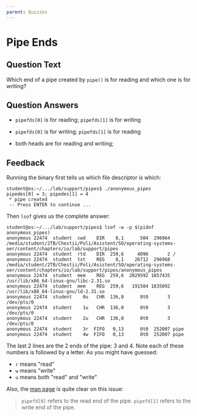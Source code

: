 ```yaml
---
parent: Quizzes
---
```


# Pipe Ends

## Question Text

Which end of a pipe created by `pipe()` is for reading and which one is for writing?

## Question Answers

+ `pipefds[0]` is for reading;
`pipefds[1]` is for writing

- `pipefds[0]` is for writing;
`pipefds[1]` is for reading

- both heads are for reading and writing;

## Feedback

Running the binary first tells us which file descriptor is which:

```console
student@os:~/.../lab/support/pipes$ ./anonymous_pipes
pipedes[0] = 3; pipedes[1] = 4
 * pipe created
 -- Press ENTER to continue ...
```

Then `lsof` gives us the complete answer:

```console
student@os:~/.../lab/support/pipes$ lsof -w -p $(pidof anonymous_pipes)
anonymous 22474  student  cwd    DIR    8,1      504  296964 /media/student/2TB/Chestii/Poli/Asistent/SO/operating-systems-oer/content/chapters/io/lab/support/pipes
anonymous 22474  student  rtd    DIR  259,6     4096       2 /
anonymous 22474  student  txt    REG    8,1    26712  296968 /media/student/2TB/Chestii/Poli/Asistent/SO/operating-systems-oer/content/chapters/io/lab/support/pipes/anonymous_pipes
anonymous 22474  student  mem    REG  259,6  2029592 1857435 /usr/lib/x86_64-linux-gnu/libc-2.31.so
anonymous 22474  student  mem    REG  259,6   191504 1835092 /usr/lib/x86_64-linux-gnu/ld-2.31.so
anonymous 22474  student    0u   CHR  136,0      0t0       3 /dev/pts/0
anonymous 22474  student    1u   CHR  136,0      0t0       3 /dev/pts/0
anonymous 22474  student    2u   CHR  136,0      0t0       3 /dev/pts/0
anonymous 22474  student    3r  FIFO   0,13      0t0  252007 pipe
anonymous 22474  student    4w  FIFO   0,13      0t0  252007 pipe
```

The last 2 lines are the 2 ends of the pipe:
3 and 4.
Note each of these numbers is followed by a letter.
As you might have guessed:

- `r` means "read"
- `w` means "write"
- `u` means both "read" and "write"

Also, the [man page](https://man7.org/linux/man-pages/man2/pipe.2.html) is quite clear on this issue:

> `pipefd[0]` refers to the read end of the pipe.  `pipefd[1]` refers
> to the write end of the pipe.
